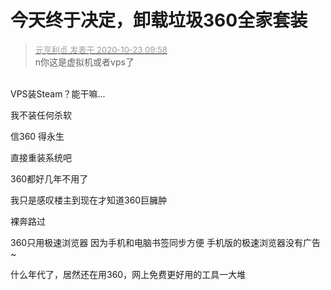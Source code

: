 # 今天终于决定，卸载垃圾360全家套装


<div class="quote"><blockquote><font size="2"><a href="https://www.hostloc.com/forum.php?mod=redirect&amp;goto=findpost&amp;pid=9339647&amp;ptid=757485" target="_blank"><font color="#999999">元亨利贞 发表于 2020-10-23 09:58</font></a></font><br />
n你这是虚拟机或者vps了</blockquote></div><br />
VPS装Steam？能干嘛...<img id="aimg_cuupY" onclick="zoom(this, this.src, 0, 0, 0)" class="zoom" src="https://cdn.jsdelivr.net/gh/hishis/forum-master/public/images/patch.gif" onmouseover="img_onmouseoverfunc(this)" onload="thumbImg(this)" border="0" alt="" />

我不装任何杀软

信360 得永生

直接重装系统吧

360都好几年不用了

我只是感叹楼主到现在才知道360巨臃肿

裸奔路过

360只用极速浏览器 因为手机和电脑书签同步方便 手机版的极速浏览器没有广告~

什么年代了，居然还在用360，网上免费更好用的工具一大堆
